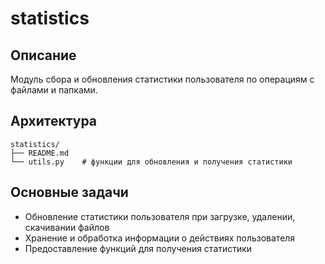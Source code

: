 # statistics

## Описание
Модуль сбора и обновления статистики пользователя по операциям с файлами и папками.

## Архитектура
```
statistics/
├── README.md
└── utils.py    # функции для обновления и получения статистики
```

## Основные задачи
- Обновление статистики пользователя при загрузке, удалении, скачивании файлов
- Хранение и обработка информации о действиях пользователя
- Предоставление функций для получения статистики
